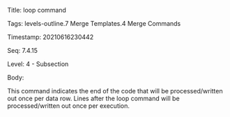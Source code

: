 Title:  loop command

Tags:   levels-outline.7 Merge Templates.4 Merge Commands

Timestamp: 20210616230442

Seq:    7.4.15

Level:  4 - Subsection

Body: 

This command indicates the end of the code that will be processed/written out once per data row. Lines after the loop command will be processed/written out once per execution.

